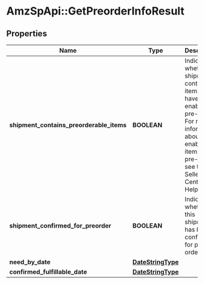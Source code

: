 # AmzSpApi::GetPreorderInfoResult

## Properties
Name | Type | Description | Notes
------------ | ------------- | ------------- | -------------
**shipment_contains_preorderable_items** | **BOOLEAN** | Indicates whether the shipment contains items that have been enabled for pre-order. For more information about enabling items for pre-order, see the Seller Central Help. | [optional] 
**shipment_confirmed_for_preorder** | **BOOLEAN** | Indicates whether this shipment has been confirmed for pre-order. | [optional] 
**need_by_date** | [**DateStringType**](DateStringType.md) |  | [optional] 
**confirmed_fulfillable_date** | [**DateStringType**](DateStringType.md) |  | [optional] 

